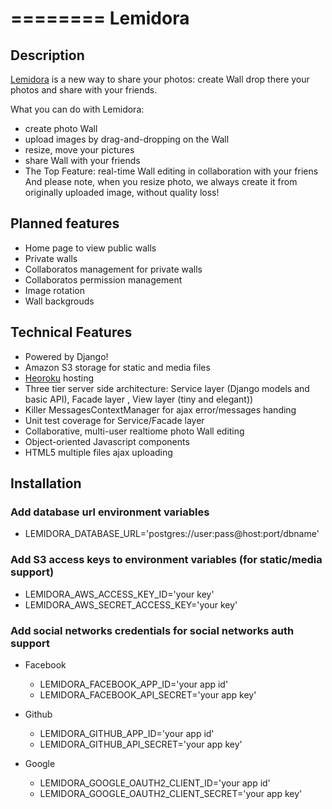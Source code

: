 ========
Lemidora
========

Description
-----------

[Lemidora](http://www.lemidora.com) is a new way to share your photos: create Wall drop there your photos and share with your friends.

What you can do with Lemidora:
* create photo Wall
* upload images by drag-and-dropping on the Wall
* resize, move your pictures
* share Wall with your friends
* The Top Feature: real-time Wall editing in collaboration with your friens
And please note, when you resize photo, we always create it from originally uploaded image, without quality loss!

Planned features
----------------

* Home page to view public walls
* Private walls
* Collaboratos management for private walls
* Collaboratos permission management
* Image rotation
* Wall backgrouds


Technical Features
------------------

* Powered by Django!
* Amazon S3 storage for static and media files
* [Heoroku](http://www.heroku.com/) hosting
* Three tier server side architecture: Service layer (Django models and basic API), Facade layer , View layer (tiny and elegant))
* Killer MessagesContextManager for ajax error/messages handing
* Unit test coverage for Service/Facade layer
* Collaborative, multi-user realtiome photo Wall editing
* Object-oriented Javascript components
* HTML5 multiple files ajax uploading


Installation
------------

### Add database url environment variables

* LEMIDORA_DATABASE_URL='postgres://user:pass@host:port/dbname'

### Add S3 access keys to environment variables (for static/media support)

* LEMIDORA_AWS_ACCESS_KEY_ID='your key'
* LEMIDORA_AWS_SECRET_ACCESS_KEY='your key'

### Add social networks credentials for social networks auth support

* Facebook
  * LEMIDORA_FACEBOOK_APP_ID='your app id'
  * LEMIDORA_FACEBOOK_API_SECRET='your app key'

* Github
  * LEMIDORA_GITHUB_APP_ID='your app id'
  * LEMIDORA_GITHUB_API_SECRET='your app key'

* Google
  * LEMIDORA_GOOGLE_OAUTH2_CLIENT_ID='your app id'
  * LEMIDORA_GOOGLE_OAUTH2_CLIENT_SECRET='your app key'
